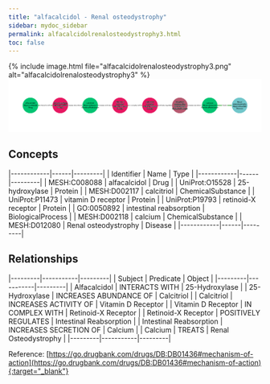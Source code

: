 ```yaml
---
title: "alfacalcidol - Renal osteodystrophy"
sidebar: mydoc_sidebar
permalink: alfacalcidolrenalosteodystrophy3.html
toc: false 
---
```


{% include image.html file="alfacalcidolrenalosteodystrophy3.png" alt="alfacalcidolrenalosteodystrophy3" %}![Path Visualization](/images/alfacalcidolrenalosteodystrophy3.png)

## Concepts

|------------|------|---------|
| Identifier | Name | Type    |
|------------|------|---------|
| MESH:C008088 | alfacalcidol | Drug |
| UniProt:O15528 | 25-hydroxylase | Protein |
| MESH:D002117 | calcitriol | ChemicalSubstance |
| UniProt:P11473 | vitamin D receptor | Protein |
| UniProt:P19793 | retinoid-X receptor | Protein |
| GO:0050892 | intestinal reabsorption | BiologicalProcess |
| MESH:D002118 | calcium | ChemicalSubstance |
| MESH:D012080 | Renal osteodystrophy | Disease |
|------------|------|---------|

## Relationships

|---------|-----------|---------|
| Subject | Predicate | Object  |
|---------|-----------|---------|
| Alfacalcidol | INTERACTS WITH | 25-Hydroxylase |
| 25-Hydroxylase | INCREASES ABUNDANCE OF | Calcitriol |
| Calcitriol | INCREASES ACTIVITY OF | Vitamin D Receptor |
| Vitamin D Receptor | IN COMPLEX WITH | Retinoid-X Receptor |
| Retinoid-X Receptor | POSITIVELY REGULATES | Intestinal Reabsorption |
| Intestinal Reabsorption | INCREASES SECRETION OF | Calcium |
| Calcium | TREATS | Renal Osteodystrophy |
|---------|-----------|---------|

Reference: [https://go.drugbank.com/drugs/DB:DB01436#mechanism-of-action](https://go.drugbank.com/drugs/DB:DB01436#mechanism-of-action){:target="_blank"}